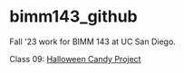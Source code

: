 # bimm143_github
Fall '23 work for BIMM 143 at UC San Diego. 

Class 09: [Halloween Candy Project](https://github.com/snoopnogg/bimm143_github/blob/main/Class09_halloween/Class09_halloween.pdf)
